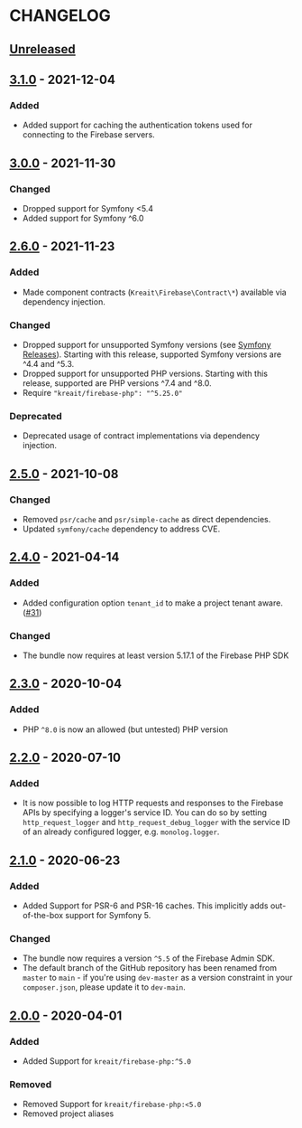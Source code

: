 # CHANGELOG

## [Unreleased]

## [3.1.0] - 2021-12-04
### Added
* Added support for caching the authentication tokens used for connecting to the Firebase servers.

## [3.0.0] - 2021-11-30
### Changed
* Dropped support for Symfony <5.4
* Added support for Symfony ^6.0

## [2.6.0] - 2021-11-23
### Added
* Made component contracts (`Kreait\Firebase\Contract\*`) available via dependency injection.

### Changed
* Dropped support for unsupported Symfony versions (see [Symfony Releases](https://symfony.com/releases)). Starting with
  this release, supported Symfony versions are ^4.4 and ^5.3.
* Dropped support for unsupported PHP versions. Starting with this release, supported are PHP versions ^7.4 and ^8.0.
* Require `"kreait/firebase-php": "^5.25.0"`

### Deprecated
* Deprecated usage of contract implementations via dependency injection.

## [2.5.0] - 2021-10-08
### Changed
* Removed `psr/cache` and `psr/simple-cache` as direct dependencies.
* Updated `symfony/cache` dependency to address CVE.

## [2.4.0] - 2021-04-14
### Added
* Added configuration option `tenant_id` to make a project tenant aware.
  ([#31](https://github.com/kreait/firebase-bundle/pull/31))

### Changed
* The bundle now requires at least version 5.17.1 of the Firebase PHP SDK

## [2.3.0] - 2020-10-04
### Added
* PHP `^8.0` is now an allowed (but untested) PHP version

## [2.2.0] - 2020-07-10
### Added
* It is now possible to log HTTP requests and responses to the Firebase APIs 
  by specifying a logger's service ID. You can do so by setting 
  `http_request_logger` and `http_request_debug_logger` with the service ID 
  of an already configured logger, e.g. `monolog.logger`.

## [2.1.0] - 2020-06-23
### Added
* Added Support for PSR-6 and PSR-16 caches. This implicitly adds
  out-of-the-box support for Symfony 5.
### Changed
* The bundle now requires a version `^5.5` of the Firebase Admin SDK.
* The default branch of the GitHub repository has been renamed from `master`
  to `main` - if you're using `dev-master` as a version constraint in your 
  `composer.json`, please update it to `dev-main`.

## [2.0.0] - 2020-04-01
### Added
* Added Support for `kreait/firebase-php:^5.0`
### Removed
* Removed Support for `kreait/firebase-php:<5.0`
* Removed project aliases

[Unreleased]: https://github.com/kreait/firebase-bundle/compare/3.1.0...HEAD
[3.1.0]: https://github.com/kreait/firebase-bundle/compare/3.0.0...3.1.0
[3.0.0]: https://github.com/kreait/firebase-bundle/compare/2.6.0...3.0.0
[2.6.0]: https://github.com/kreait/firebase-bundle/compare/2.5.0...2.6.0
[2.5.0]: https://github.com/kreait/firebase-bundle/compare/2.4.0...2.5.0
[2.4.0]: https://github.com/kreait/firebase-bundle/compare/2.3.0...2.4.0
[2.3.0]: https://github.com/kreait/firebase-bundle/compare/2.2.0...2.3.0
[2.2.0]: https://github.com/kreait/firebase-bundle/compare/2.1.0...2.2.0
[2.1.0]: https://github.com/kreait/firebase-bundle/compare/2.0.0...2.1.0
[2.0.0]: https://github.com/kreait/firebase-bundle/releases/tag/2.0.0
